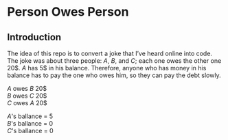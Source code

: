 # Person Owes Person
## Introduction
The idea of this repo is to convert a joke that I’ve heard online into code. The joke was about three people: $A$, $B$, and $C$; each one owes the other one 20$. $A$ has 5$ in his balance. Therefore, anyone who has money in his balance has to pay the one who owes him, so they can pay the debt slowly. 

$A$ owes $B$ 20$ \
$B$ owes $C$ 20$ \
$C$ owes $A$ 20$

$A$'s ballance = 5 \
$B$'s ballance = 0 \
$C$'s ballance = 0
